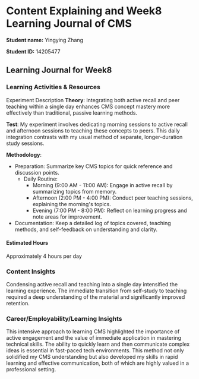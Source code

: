 # Content Explaining and Week8 Learning Journal of CMS

**Student name:** Yingying Zhang

**Student ID:** 14205477

## Learning Journal for Week8

### Learning Activities & Resources
Experiment Description
**Theory**: Integrating both active recall and peer teaching within a single day enhances CMS concept mastery more effectively than traditional, passive learning methods.

**Test**: My experiment involves dedicating morning sessions to active recall and afternoon sessions to teaching these concepts to peers. This daily integration contrasts with my usual method of separate, longer-duration study sessions.

**Methodology**:
- Preparation: Summarize key CMS topics for quick reference and discussion points.
  - Daily Routine:
    - Morning (9:00 AM - 11:00 AM): Engage in active recall by summarizing topics from memory.
    - Afternoon (2:00 PM - 4:00 PM): Conduct peer teaching sessions, explaining the morning's topics.
    - Evening (7:00 PM - 8:00 PM): Reflect on learning progress and note areas for improvement.
- Documentation: Keep a detailed log of topics covered, teaching methods, and self-feedback on understanding and clarity.
#### Estimated Hours
Approximately 4 hours per day
### Content Insights
Condensing active recall and teaching into a single day intensified the learning experience. The immediate transition from self-study to teaching required a deep understanding of the material and significantly improved retention.

### Career/Employability/Learning Insights
This intensive approach to learning CMS highlighted the importance of active engagement and the value of immediate application in mastering technical skills. The ability to quickly learn and then communicate complex ideas is essential in fast-paced tech environments. This method not only solidified my CMS understanding but also developed my skills in rapid learning and effective communication, both of which are highly valued in a professional setting.

